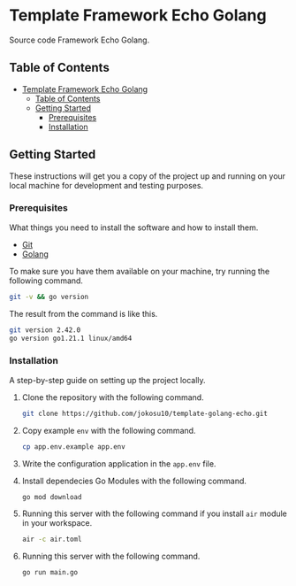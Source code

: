# Template Framework Echo Golang

Source code Framework Echo Golang.

## Table of Contents

- [Template Framework Echo Golang](#template-framework-echo-golang)
  - [Table of Contents](#table-of-contents)
  - [Getting Started](#getting-started)
    - [Prerequisites](#prerequisites)
    - [Installation](#installation)

## Getting Started

These instructions will get you a copy of the project up and running on your local machine for development and testing purposes.

### Prerequisites

What things you need to install the software and how to install them.

- [Git](https://git-scm.com/downloads)
- [Golang](https://go.dev/dl/)

To make sure you have them available on your machine, try running the following command.

```bash
git -v && go version
```

The result from the command is like this.

```bash
git version 2.42.0
go version go1.21.1 linux/amd64
```

### Installation

A step-by-step guide on setting up the project locally.

1.  Clone the repository with the following command.

    ```bash
    git clone https://github.com/jokosu10/template-golang-echo.git
    ```

2.  Copy example `env` with the following command.

    ```bash
    cp app.env.example app.env
    ```

3.  Write the configuration application in the `app.env` file.

4.  Install dependecies Go Modules with the following command.

    ```bash
    go mod download
    ```

5.  Running this server with the following command if you install `air` module in your workspace.

    ```bash
    air -c air.toml
    ```

6.  Running this server with the following command.

    ```bash
    go run main.go
    ```
